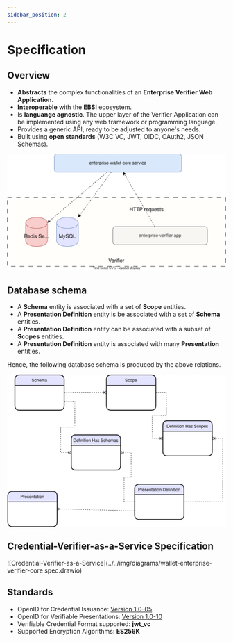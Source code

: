 ```yaml
---
sidebar_position: 2
---
```


# Specification 





## Overview

* **Abstracts** the complex functionalities of an **Enterprise Verifier Web Application**.
* **Interoperable** with the **EBSI** ecosystem.
* Is **languange agnostic**. The upper layer of the Verifier Application can be implemented using any web framework or programming language.
* Provides a generic API, ready to be adjusted to anyone's needs.
* Built using **open standards** (W3C VC, JWT, OIDC, OAuth2, JSON Schemas).




![alt](../../static/img/diagrams/architecture.svg)

## Database schema


- A **Schema** entity is associated with a set of **Scope** entities.
- A **Presentation Definition** entity is be associated with a set of **Schema** entities.
- A **Presentation Definition** entity can be associated with a subset of **Scopes** entities.
- A **Presentation Definition** entity is associated with many **Presentation** entities.


Hence, the following database schema is produced by the above relations.


![DB schema](../../static/img/diagrams/db-schema.svg)


## Credential-Verifier-as-a-Service Specification

![Credential-Verifier-as-a-Service](../../img/diagrams/wallet-enterprise-verifier-core spec.drawio)




## Standards

- OpenID for Credential Issuance: [Version 1.0-05](https://openid.net/specs/openid-connect-4-verifiable-credential-issuance-1_0-05.html)
- OpenID for Verifiable Presentations: [Version 1.0-10](https://openid.net/specs/openid-connect-4-verifiable-presentations-1_0-10.html#name-response)
- Verifiable Credential Format supported: **jwt_vc**
- Supported Encryption Algorithms: **ES256K**


